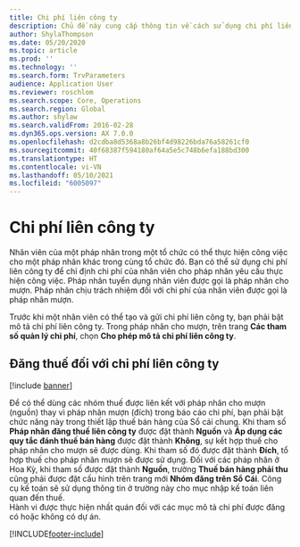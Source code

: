 ```yaml
---
title: Chi phí liên công ty
description: Chủ đề này cung cấp thông tin về cách sử dụng chi phí liên công ty để chỉ định chi phí của nhân viên cho pháp nhân yêu cầu thực hiện công việc.
author: ShylaThompson
ms.date: 05/20/2020
ms.topic: article
ms.prod: ''
ms.technology: ''
ms.search.form: TrvParameters
audience: Application User
ms.reviewer: roschlom
ms.search.scope: Core, Operations
ms.search.region: Global
ms.author: shylaw
ms.search.validFrom: 2016-02-28
ms.dyn365.ops.version: AX 7.0.0
ms.openlocfilehash: d2cdba8d5368a8b26bf4d98226bda76a58261cf0
ms.sourcegitcommit: 40f68387f594180af64a5e5c748b6efa188bd300
ms.translationtype: HT
ms.contentlocale: vi-VN
ms.lasthandoff: 05/10/2021
ms.locfileid: "6005097"
---
```

# <a name="intercompany-expenses"></a>Chi phí liên công ty

Nhân viên của một pháp nhân trong một tổ chức có thể thực hiện công việc cho một pháp nhân khác trong cùng tổ chức đó. Bạn có thể sử dụng chi phí liên công ty để chỉ định chi phí của nhân viên cho pháp nhân yêu cầu thực hiện công việc. Pháp nhân tuyển dụng nhân viên được gọi là pháp nhân cho mượn. Pháp nhân chịu trách nhiệm đối với chi phí của nhân viên được gọi là pháp nhân mượn. 

Trước khi một nhân viên có thể tạo và gửi chi phí liên công ty, bạn phải bật mô tả chi phí liên công ty. Trong pháp nhân cho mượn, trên trang **Các tham số quản lý chi phí**, chọn **Cho phép mô tả chi phí liên công ty**. 

## <a name="tax-posting-for-intercompany-expenses"></a>Đăng thuế đối với chi phí liên công ty

[!include [banner](../includes/banner.md)]

Để có thể dùng các nhóm thuế được liên kết với pháp nhân cho mượn (nguồn) thay vì pháp nhân mượn (đích) trong báo cáo chi phí, bạn phải bật chức năng này trong thiết lập thuế bán hàng của Sổ cái chung. Khi tham số **Pháp nhân đăng thuế liên công ty** được đặt thành **Nguồn** và **Áp dụng các quy tắc đánh thuế bán hàng** được đặt thành **Không**, sự kết hợp thuế cho pháp nhân cho mượn sẽ được dùng. Khi tham số đó được đặt thành **Đích**, tổ hợp thuế cho pháp nhân mượn sẽ được sử dụng. Đối với các pháp nhân ở Hoa Kỳ, khi tham số được đặt thành **Nguồn**, trường **Thuế bán hàng phải thu** cũng phải được đặt cấu hình trên trang mới **Nhóm đăng trên Sổ Cái**. Công cụ kế toán sẽ sử dụng thông tin ở trường này cho mục nhập kế toán liên quan đến thuế.   
Hành vi được thực hiện nhất quán đối với các mục mô tả chi phí được đăng có hoặc không có dự án.  


[!INCLUDE[footer-include](../includes/footer-banner.md)]